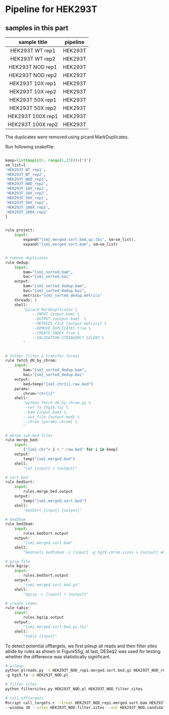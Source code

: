 # Pipeline for HEK293T

## samples in this part
| sample title | pipeline |
| :---: | :---: |
| HEK293T WT rep1 | HEK293T |
| HEK293T WT rep2 | HEK293T |
| HEK293T NOD rep1 | HEK293T |
| HEK293T NOD rep2 | HEK293T |
| HEK293T 10X rep1 | HEK293T |
| HEK293T 10X rep2 | HEK293T |
| HEK293T 50X rep1 | HEK293T |
| HEK293T 50X rep2 | HEK293T |
| HEK293T 100X rep1 | HEK293T |
| HEK293T 100X rep2 | HEK293T |


The duplicates were removed using picard MarkDuplicates. 

Run following snakefile:
```python

keep=list(map(str, range(1,23)))+['X']
sm_list=[
'HEK293T_WT_rep1',
'HEK293T_WT_rep2',
'HEK293T_NOD_rep1',
'HEK293T_NOD_rep2',
'HEK293T_10X_rep1',
'HEK293T_10X_rep2',
'HEK293T_50X_rep1',
'HEK293T_50X_rep2',
'HEK293T_100X_rep1',
'HEK293T_100X_rep2'
]


rule project:
	input:
		expand("{sm}.merged.sort.bed.gz.tbi", sm=sm_list),
		expand("{sm}.merged.sort.bam", sm=sm_list)


# remove duplicates
rule dedup:
	input:
		bam="{sm}_sorted.bam",
		bai="{sm}_sorted.bai"
	output:
		bam="{sm}_sorted_dedup.bam",
		bai="{sm}_sorted_dedup.bai",
		metrics="{sm}_sorted_dedup.metrics"
	threads: 5
	shell:
		"picard MarkDuplicates \
			--INPUT {input.bam} \
			--OUTPUT {output.bam}  \
			--METRICS_FILE {output.metrics} \
			--REMOVE_DUPLICATES true \
			--CREATE_INDEX true \
			--VALIDATION_STRINGENCY SILENT \
		"


# futher filter & transfer format
rule fetch_dU_by_chrom:
	input:
		bam="{sm}_sorted_dedup.bam",
		bai="{sm}_sorted_dedup.bai"
	output:
		bed=temp("{sm}.chr{i}.raw.bed")
	params:
		chrom="chr{i}"
	shell:
		"python fetch_dU_by_chrom.py \
		--ref_fa {hg19.fa} \
		--bam {input.bam} \
		--out_file {output.bed} \
		--chrom {params.chrom} \
		"

# merge sub-bed files
rule merge_bed:
	input:
		["{sm}.chr"+ i + ".raw.bed" for i in keep]
	output:
		temp("{sm}.merged.bed")
	shell:
		"cat {input} > {output}"

# sort bed
rule bedSort:
	input:
		rules.merge_bed.output
	output:
		temp("{sm}.merged.sort.bed")
	shell:
		"bedSort {input} {output}"

# bed2bam
rule bed2bam:
	input:
		rules.bedSort.output
	output:
		"{sm}.merged.sort.bam"
	shell:
		"bedtools bedtobam -i {input} -g hg19.chrom.sizes > {output} && samtools index {output}"

# gzip file
rule bgzip:
	input:
		rules.bedSort.output
	output:
		"{sm}.merged.sort.bed.gz"
	shell:
		"bgzip -c {input} > {output}"

# create index
rule tabix:
	input:
		rules.bgzip.output
	output:
		"{sm}.merged.sort.bed.gz.tbi"
	shell:
		"tabix {input}"

```

To detect potential offtargets, we first pileup all reads and then filter sites abide by rules as shown in  FigureS5g, at last, DESeq2 was used for 
testing whether the difference was statistically significant.
```bash
# pileup
python plreads.py -t HEK293T_NOD_rep1.merged.sort.bed.gz HEK293T_NOD_rep2.merged.sort.bed.gz -c HEK293T_WT_rep1.merged.sort.bed.gz HEK293T_WT_rep2.merged.sort.bed.gz \
-g hg19.fa -o HEK293T_NOD.pl

# filter sites
python filtersites.py HEK293T_NOD.pl HEK293T_NOD.filter.sites

# call offtargets
Rscript call_targets.r --treat HEK293T_NOD_rep1.merged.sort.bam HEK293T_NOD_rep2.merged.sort.bam --control HEK293T_WT_rep1.merged.sort.bam HEK293T_WT_rep2.merged.sort.bam \
--window 30 --sites HEK293T_NOD.filter.sites --out HEK293T_NOD.candidate.sites

```
